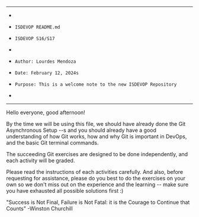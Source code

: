 **********************************************************************
*
*     ISDEVOP README.md
*     ISDEVOP S16/S17
*     
*     Author: Lourdes Mendoza
*     Date: February 12, 2024s
*     Purpose: This is a welcome note to the new ISDEVOP Repository
*
**********************************************************************


Hello everyone, good afternoon!

By the time we will be using this file, we should have already done the Git Asynchronous Setup --s and you should already have a good understanding of how Git works, how and why Git is important in DevOps, and the basic Git terminal commands.

The succeeding Git exercises are designed to be done independently, and each activity will be graded.

Please read the instructions of each activities carefully. And also, before requesting for assistance, please do you best to do the exercises on your own so we don't miss out on the experience and the learning -- make sure you have exhausted all possible solutions first :) 

"Success is Not Final, Failure is Not Fatal: it is the Courage to Continue that Counts"
-Winston Churchill
